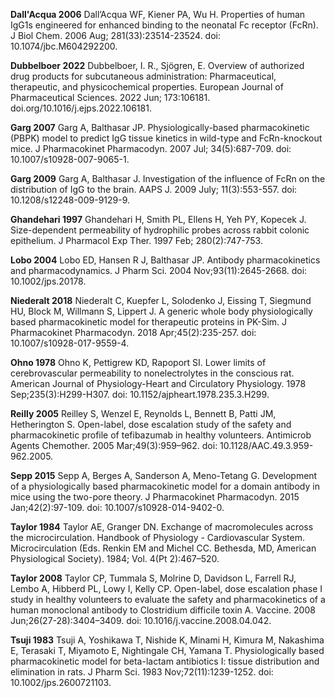 **Dall'Acqua 2006** Dall’Acqua WF, Kiener PA, Wu H. Properties of human IgG1s engineered for enhanced binding to the neonatal Fc receptor (FcRn). J Biol Chem. 2006 Aug; 281(33):23514-23524. doi: 10.1074/jbc.M604292200.

**Dubbelboer 2022** Dubbelboer, I. R., Sjögren, E. Overview of authorized drug products for subcutaneous administration: Pharmaceutical, therapeutic, and physicochemical properties. European Journal of Pharmaceutical Sciences. 2022 Jun; 173:106181. doi.org/10.1016/j.ejps.2022.106181.

**Garg 2007** Garg A, Balthasar JP. Physiologically-based pharmacokinetic (PBPK) model to predict IgG tissue kinetics in wild-type and FcRn-knockout mice. J Pharmacokinet Pharmacodyn. 2007 Jul; 34(5):687-709. doi: 10.1007/s10928-007-9065-1. 

**Garg 2009** Garg A, Balthasar J. Investigation of the influence of FcRn on the distribution of IgG to the brain. AAPS J. 2009 July; 11(3):553-557. doi: 10.1208/s12248-009-9129-9. 

**Ghandehari 1997** Ghandehari H, Smith PL, Ellens H, Yeh PY, Kopecek J. Size-dependent permeability of hydrophilic probes across rabbit colonic epithelium. J Pharmacol Exp Ther. 1997 Feb; 280(2):747-753. 

**Lobo 2004** Lobo ED, Hansen R J, Balthasar JP.  Antibody pharmacokinetics and pharmacodynamics. J Pharm Sci. 2004 Nov;93(11):2645-2668. doi: 10.1002/jps.20178.

**Niederalt 2018** Niederalt C, Kuepfer L, Solodenko J, Eissing T, Siegmund HU, Block M, Willmann S, Lippert J. A generic whole body physiologically based pharmacokinetic model for therapeutic proteins in PK-Sim. J Pharmacokinet Pharmacodyn. 2018 Apr;45(2):235-257. doi: 10.1007/s10928-017-9559-4.

**Ohno 1978** Ohno K, Pettigrew KD, Rapoport SI. Lower limits of cerebrovascular permeability to nonelectrolytes in the conscious rat. American Journal of Physiology-Heart and Circulatory Physiology. 1978 Sep;235(3):H299-H307. doi: 10.1152/ajpheart.1978.235.3.H299.

**Reilly 2005** Reilley S, Wenzel E, Reynolds L, Bennett B, Patti JM, Hetherington S. Open-label, dose escalation study of the safety and pharmacokinetic profile of tefibazumab in healthy volunteers. Antimicrob Agents Chemother. 2005 Mar;49(3):959–962. doi: 10.1128/AAC.49.3.959-962.2005.

**Sepp 2015** Sepp A, Berges A, Sanderson A, Meno-Tetang G. Development of a physiologically based pharmacokinetic model for a domain antibody in mice using the two-pore theory. J Pharmacokinet Pharmacodyn. 2015 Jan;42(2):97-109. doi: 10.1007/s10928-014-9402-0.

**Taylor 1984** Taylor AE, Granger DN. Exchange of macromolecules across the microcirculation. Handbook of Physiology - Cardiovascular System. Microcirculation (Eds. Renkin EM and Michel CC. Bethesda, MD, American Physiological Society). 1984; Vol. 4(Pt 2):467–520.

**Taylor 2008** Taylor CP, Tummala S, Molrine D, Davidson L, Farrell RJ, Lembo A, Hibberd PL, Lowy I, Kelly CP. Open-label, dose escalation phase I study in healthy volunteers to evaluate the safety and pharmacokinetics of a human monoclonal antibody to Clostridium difficile toxin A. Vaccine. 2008 Jun;26(27-28):3404–3409. doi: 10.1016/j.vaccine.2008.04.042.

**Tsuji 1983** Tsuji A, Yoshikawa T, Nishide K, Minami H, Kimura M, Nakashima E, Terasaki T, Miyamoto E, Nightingale CH, Yamana T. Physiologically based pharmacokinetic model for beta-lactam antibiotics I: tissue distribution and elimination in rats. J Pharm Sci. 1983 Nov;72(11):1239-1252. doi: 10.1002/jps.2600721103.

